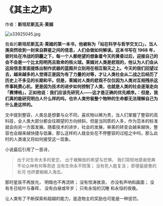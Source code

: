 # 《其主之声》

作者：****斯坦尼斯瓦夫·莱姆****

![s33925045.jpg](https://s3-us-west-2.amazonaws.com/secure.notion-static.com/bd200466-e593-4f51-b251-99224a5e72bf/s33925045.jpg)

我看的****斯坦尼斯瓦夫·莱姆的第一本书，他被称为「站在科学与哲学交叉口」，当人类突然收到一封来自群星之间的信息，人们会做如何解读。这本书写在 1968 年，彼时处在冷战的阴霾之下，每一个人都绝望的想象着今天的黄昏过后，迎接自己的会不会是一个比太阳明亮且致命的核火球。莱姆对人类是悲观的，他认为人们会从这段信息里面提炼出制作武器的蓝图并立刻用在相互毁灭之上。今天的我们回望过去，越来越多的人觉得正是因为有了力量的对等，才让人类社会从二战之后经历了历史上不多见的长期和平。但是，莱姆对人类的悲观不仅仅因为人类对互相残杀这件事耗费心机，更是因为技术的进步如何控制了人类，也就是人类的社会逐渐走向「赛博格」，正如他说：我们应该先研究人——这才是正确的优先顺序。：但是，我们真的能研究明白人什么样的吗，也许人类穷极整个物种的生命都无法理解自己为什么是这样的。****

文中提到整容，人类总是想要与众不同，喜欢物以稀为贵，当人们掌握了整容的高科技，全人类大部分都会往期望的方向倾斜，但是当同质的人多，作为范本的标准就会向另一方面发展。随着技术的进步，社会的发展，审美的转变会越来越快，整容也会越来越快捷与低廉，那么这样的人就会处在不停整容的过程之中吗，那么此时的人类谁又将如何接受这一现象。

小说最后引用了一首诗，

> 出于对生命太多的爱恋，
出于被解放的希望与恐惧，
我们简短地感谢恩典
不论众神有何等奇迹
没有生命永不陨落；
没有死人能复活；
即便最疲惫的长河
也终要蜿蜒入海去。

那时星辰不再放光，
明暗也不再流转；
没有惊涛骇浪，
亦没有声响和画面；
没有冬日枯叶与春晖，
没有白昼或年岁；
只有永恒的沉睡
和永恒的夜晚。
> 

让人类有了不断探索和超越的能力，是造物主的奖励也可能是一种惩罚。
<!-- ##{"timestamp":1680743561}## -->